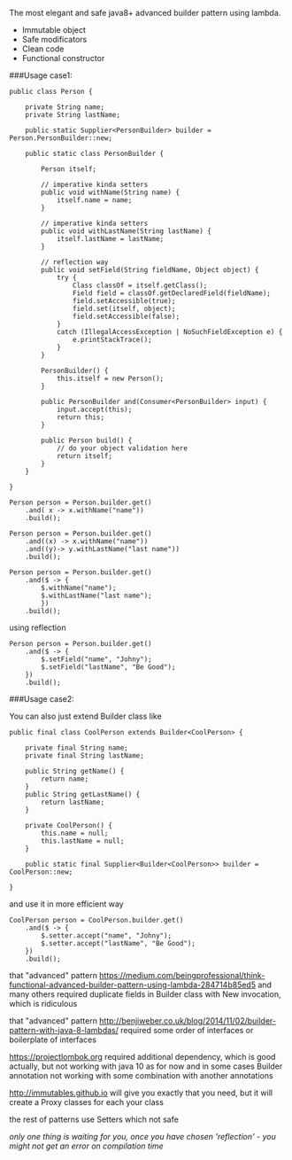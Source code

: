 The most elegant and safe java8+ advanced builder pattern using lambda.

- Immutable object 
- Safe modificators 
- Clean code 
- Functional constructor 

###Usage case1:

    public class Person {
    
        private String name;
        private String lastName;
    
        public static Supplier<PersonBuilder> builder = Person.PersonBuilder::new;
    
        public static class PersonBuilder {
    
            Person itself;
    
            // imperative kinda setters
            public void withName(String name) {
                itself.name = name;
            }
    
            // imperative kinda setters
            public void withLastName(String lastName) {
                itself.lastName = lastName;
            }
    
            // reflection way
            public void setField(String fieldName, Object object) {
                try {
                    Class classOf = itself.getClass();
                    Field field = classOf.getDeclaredField(fieldName);
                    field.setAccessible(true);
                    field.set(itself, object);
                    field.setAccessible(false);
                }
                catch (IllegalAccessException | NoSuchFieldException e) {
                    e.printStackTrace();
                }
            }
    
            PersonBuilder() {
                this.itself = new Person();
            }
    
            public PersonBuilder and(Consumer<PersonBuilder> input) {
                input.accept(this);
                return this;
            }
    
            public Person build() {
                // do your object validation here
                return itself;
            }
        }
    
    }

    Person person = Person.builder.get()
        .and( x -> x.withName("name"))
        .build();

    Person person = Person.builder.get()
        .and((x) -> x.withName("name"))
        .and((y)-> y.withLastName("last name"))
        .build();

    Person person = Person.builder.get()
        .and($ -> {
            $.withName("name");
            $.withLastName("last name");
            })
        .build();

using reflection
        
    Person person = Person.builder.get()
        .and($ -> {
            $.setField("name", "Johny");
            $.setField("lastName", "Be Good");
        })
        .build();

###Usage case2:

You can also just extend Builder class like

    public final class CoolPerson extends Builder<CoolPerson> {
    
        private final String name;
        private final String lastName;
    
        public String getName() {
            return name;
        }
        public String getLastName() {
            return lastName;
        }
    
        private CoolPerson() {
            this.name = null;
            this.lastName = null;
        }
    
        public static final Supplier<Builder<CoolPerson>> builder = CoolPerson::new;
    
    }

and use it in more efficient way

    CoolPerson person = CoolPerson.builder.get()
        .and($ -> {
            $.setter.accept("name", "Johny");
            $.setter.accept("lastName", "Be Good");
        })
        .build();


that "advanced" pattern https://medium.com/beingprofessional/think-functional-advanced-builder-pattern-using-lambda-284714b85ed5
and many others required duplicate fields in Builder class with New invocation, which is ridiculous

that "advanced" pattern http://benjiweber.co.uk/blog/2014/11/02/builder-pattern-with-java-8-lambdas/
required some order of interfaces or boilerplate of interfaces

https://projectlombok.org required additional dependency, which is good actually, but not working with java 10 as for now
and in some cases Builder annotation not working with some combination with another annotations

http://immutables.github.io will give you exactly that you need, but it will create a Proxy classes for each your class
   
the rest of patterns use Setters which not safe 

_only one thing is waiting for you, once you have chosen 'reflection' - you might not get an error on compilation time_  

 